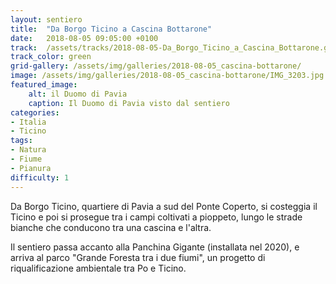 ```yaml
---
layout: sentiero
title:  "Da Borgo Ticino a Cascina Bottarone"
date:   2018-08-05 09:05:00 +0100
track:  /assets/tracks/2018-08-05-Da_Borgo_Ticino_a_Cascina_Bottarone.gpx
track_color: green
grid-gallery: /assets/img/galleries/2018-08-05_cascina-bottarone/
image: /assets/img/galleries/2018-08-05_cascina-bottarone/IMG_3203.jpg
featured_image:
    alt: il Duomo di Pavia
    caption: Il Duomo di Pavia visto dal sentiero
categories:
- Italia
- Ticino
tags:
- Natura
- Fiume
- Pianura
difficulty: 1
---
```


Da Borgo Ticino, quartiere di Pavia a sud del Ponte Coperto, si costeggia il Ticino e poi si prosegue tra i campi coltivati a pioppeto, lungo le strade bianche che conducono tra una cascina e l'altra. 

Il sentiero passa accanto alla Panchina Gigante (installata nel 2020), e arriva al parco "Grande Foresta tra i due fiumi", un progetto di riqualificazione ambientale tra Po e Ticino. 